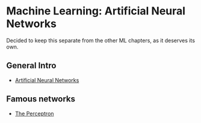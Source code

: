 # Machine Learning: Artificial Neural Networks

Decided to keep this separate from the other ML chapters, as it deserves its own.

## General Intro

* [Artificial Neural Networks](http://nbviewer.jupyter.org/github/martinapugliese/tales-science-data/blob/master/neural-nets/anns.ipynb)

## Famous networks

* [The Perceptron](http://nbviewer.jupyter.org/github/martinapugliese/tales-science-data/blob/master/neural-nets/perceptron.ipynb)
